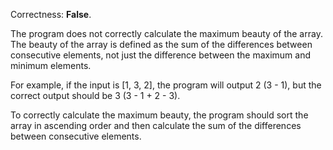 Correctness: **False**.

The program does not correctly calculate the maximum beauty of the array. The beauty of the array is defined as the sum of the differences between consecutive elements, not just the difference between the maximum and minimum elements.

For example, if the input is [1, 3, 2], the program will output 2 (3 - 1), but the correct output should be 3 (3 - 1 + 2 - 3).

To correctly calculate the maximum beauty, the program should sort the array in ascending order and then calculate the sum of the differences between consecutive elements.